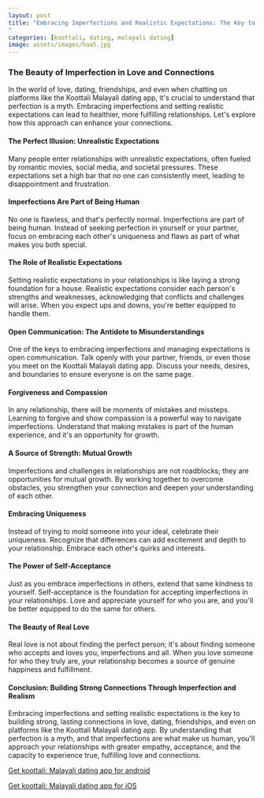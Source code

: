 ```yaml
---
layout: post
title: "Embracing Imperfections and Realistic Expectations: The Key to Fulfilling Relationships || Koottali Malayali Dating App
"
categories: [koottali, dating, malayali dating]
image: assets/images/haa5.jpg
---
```


### The Beauty of Imperfection in Love and Connections

In the world of love, dating, friendships, and even when chatting on platforms like the Koottali Malayali dating app, it's crucial to understand that perfection is a myth. Embracing imperfections and setting realistic expectations can lead to healthier, more fulfilling relationships. Let's explore how this approach can enhance your connections.

#### The Perfect Illusion: Unrealistic Expectations

Many people enter relationships with unrealistic expectations, often fueled by romantic movies, social media, and societal pressures. These expectations set a high bar that no one can consistently meet, leading to disappointment and frustration.

#### Imperfections Are Part of Being Human

No one is flawless, and that's perfectly normal. Imperfections are part of being human. Instead of seeking perfection in yourself or your partner, focus on embracing each other's uniqueness and flaws as part of what makes you both special.

#### The Role of Realistic Expectations

Setting realistic expectations in your relationships is like laying a strong foundation for a house. Realistic expectations consider each person's strengths and weaknesses, acknowledging that conflicts and challenges will arise. When you expect ups and downs, you're better equipped to handle them.

#### Open Communication: The Antidote to Misunderstandings

One of the keys to embracing imperfections and managing expectations is open communication. Talk openly with your partner, friends, or even those you meet on the Koottali Malayali dating app. Discuss your needs, desires, and boundaries to ensure everyone is on the same page.

#### Forgiveness and Compassion

In any relationship, there will be moments of mistakes and missteps. Learning to forgive and show compassion is a powerful way to navigate imperfections. Understand that making mistakes is part of the human experience, and it's an opportunity for growth.

#### A Source of Strength: Mutual Growth

Imperfections and challenges in relationships are not roadblocks; they are opportunities for mutual growth. By working together to overcome obstacles, you strengthen your connection and deepen your understanding of each other.

#### Embracing Uniqueness

Instead of trying to mold someone into your ideal, celebrate their uniqueness. Recognize that differences can add excitement and depth to your relationship. Embrace each other's quirks and interests.

#### The Power of Self-Acceptance

Just as you embrace imperfections in others, extend that same kindness to yourself. Self-acceptance is the foundation for accepting imperfections in your relationships. Love and appreciate yourself for who you are, and you'll be better equipped to do the same for others.

#### The Beauty of Real Love

Real love is not about finding the perfect person; it's about finding someone who accepts and loves you, imperfections and all. When you love someone for who they truly are, your relationship becomes a source of genuine happiness and fulfillment.

#### Conclusion: Building Strong Connections Through Imperfection and Realism

Embracing imperfections and setting realistic expectations is the key to building strong, lasting connections in love, dating, friendships, and even on platforms like the Koottali Malayali dating app. By understanding that perfection is a myth, and that imperfections are what make us human, you'll approach your relationships with greater empathy, acceptance, and the capacity to experience true, fulfilling love and connections.

[Get koottali: Malayali dating app for android](https://play.google.com/store/apps/details?id=com.koottali.app&hl=en_IN&gl=US)

[Get koottali: Malayali dating app for iOS](https://apps.apple.com/us/app/koottali-connect-with-mallus/id6448742453)
